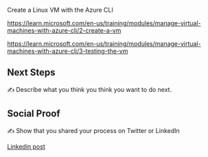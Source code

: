Create a Linux VM with the Azure CLI


https://learn.microsoft.com/en-us/training/modules/manage-virtual-machines-with-azure-cli/2-create-a-vm 

https://learn.microsoft.com/en-us/training/modules/manage-virtual-machines-with-azure-cli/3-testing-the-vm 

## Next Steps

✍️ Describe what you think you think you want to do next.

## Social Proof

✍️ Show that you shared your process on Twitter or LinkedIn

[Linkedin post](https://www.linkedin.com/posts/andrew-leddy_100daysofcloud-activity-7091945656520466432-kdUr?utm_source=share&utm_medium=member_desktop)
